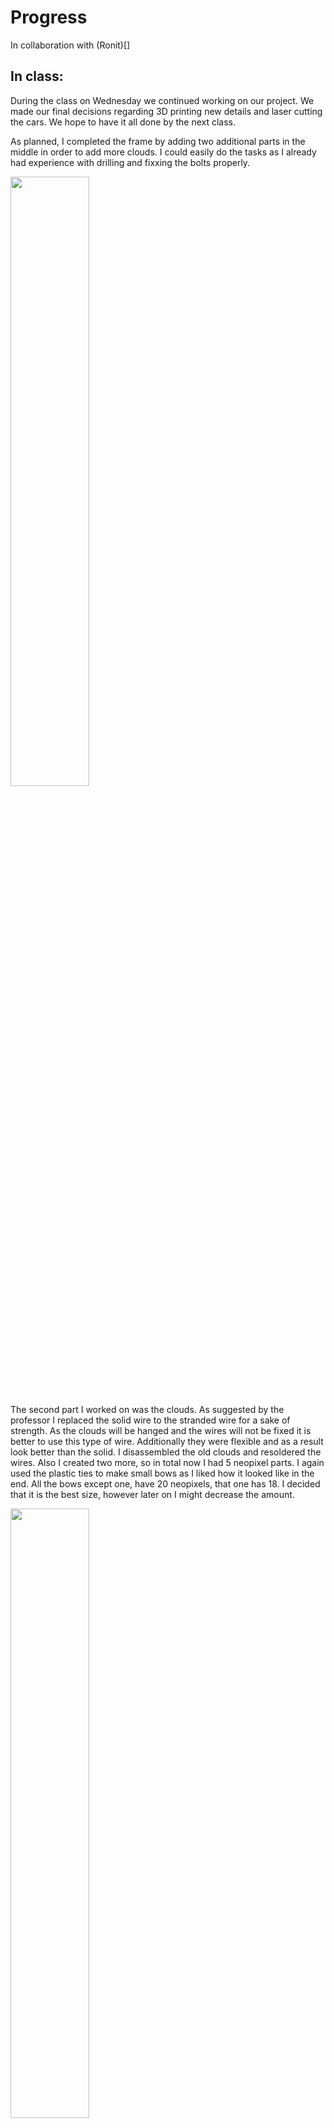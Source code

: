 # Progress
In collaboration with (Ronit)[]

## In class:
During the class on Wednesday we continued working on our project. We made our final decisions regarding 3D printing new details and laser cutting the cars. We hope to have it all done by the next class.

As planned, I completed the frame by adding two additional parts in the middle in order to add more clouds. I could easily do the tasks as I already had experience with drilling and fixxing the bolts properly.

<img src="https://github.com/lizadat/MachineLab/assets/98390904/33bc3fea-f16d-48a4-a722-a838e2cc6838" width="50%" height="50%">

The second part I worked on was the clouds. As suggested by the professor I replaced the solid wire to the stranded wire for a sake of strength. As the clouds will be hanged and the wires will not be fixed it is better to use this type of wire. Additionally they were flexible and as a result look better than the solid. 
I disassembled the old clouds and resoldered the wires. Also I created two more, so in total now I had 5 neopixel parts. I again used the plastic ties to make small bows as I liked how it looked like in the end. 
All the bows except one, have 20 neopixels, that one has 18. I decided that it is the best size, however later on I might decrease the amount. 

<img src="https://github.com/lizadat/MachineLab/assets/98390904/486ff025-cac1-4438-b092-f64bbea4282c" width="50%" height="50%">

## Homework:
As we had a clear plan of what to do next for our homework we started with replacing our whole project to a final platform, which also has a vertical back. We did all the necessary measurements and it was relatively easy to attach the stands in the right spots. 
It was a good move from our side as now we could clearly see all the heights and distances, which we could not see having just the bottom. 
We were glad to see that everything was properly measured and there were no undpredictable problems (I am talking specifically about the frame touching the back plane, there is just enough space for rotation)!

<img src="https://github.com/lizadat/MachineLab/assets/98390904/2b5f5089-c225-4d7f-b3df-f59768bf162c" width="50%" height="50%">

<img src="https://github.com/lizadat/MachineLab/assets/98390904/456023da-37dd-40a3-baf0-b0bd3499fa61" width="50%" height="50%">

After placing everything we had we also decided on creating one more ride, which would be lower and stand closer to the viewer. We will start workign on it when we finish with our original one and everything works properly. 

After the replacement I continued working on the clouds. First of all I checked whether I did all the soldering right. All the neopixels worked properly. Interestingly, when I started putting the polyester stuffing on one of the neopixels I noticed that the black wire was disconnected which suggested that soldering was not great, so I resoldered that connection. I hope the problem like this will not appear again, cause if one soldering is not right, the whole cloud will not work in a way I want. 

<img src="https://github.com/lizadat/MachineLab/assets/98390904/c5e293e8-57ed-4c7a-b903-4579c35f7c1e" width="50%" height="50%">

I continued with putting the polyester stuffing on each neopixel. I attached it with a hot glue, which worked pretty well and if needed can be unglued. I already have the steps of how to attach it to the neopixel, so hopefully when I cotninue doing more clouds it will be faster. 

In the end I temporarily attached the clouds to the frame. I tried to put them on different heights and that's how I want it to look like in the end. I noticed that there was still some space left, so that was when I understood I would more clouds (preferable 3 middle size and maybe a few tiny ones), because I want the sky to look epic. 

<img src="https://github.com/lizadat/MachineLab/assets/98390904/ef3ce449-e988-44dd-b139-25948342449d" width="50%" height="50%">

<img src="https://github.com/lizadat/MachineLab/assets/98390904/42298428-02ab-4f28-97f6-0f9e94f0cdb2" width="50%" height="50%">

For the future we plan:
- 3D print the wheels in a proper size (already printing)
- Laser cut the cars
- Make more clouds
- Attach the clouds to the frame
- Decide on where Arduino will be placed and figure out how the wires will go there


We are making good progress on our project and hope soon to start working on final looks and steps. 
